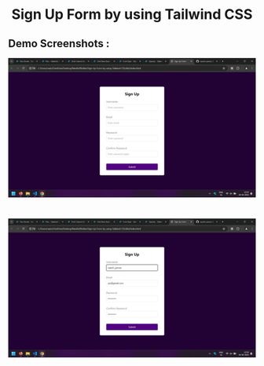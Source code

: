 <div align='center'>
<h1>Sign Up Form by using Tailwind CSS</h1>
</div>

<h2>Demo Screenshots : </h2>

<div>
<img src="./assets/1.png">
</div>

<div style="margin-top:40px;">
<img src="./assets/2.png">
</div>



